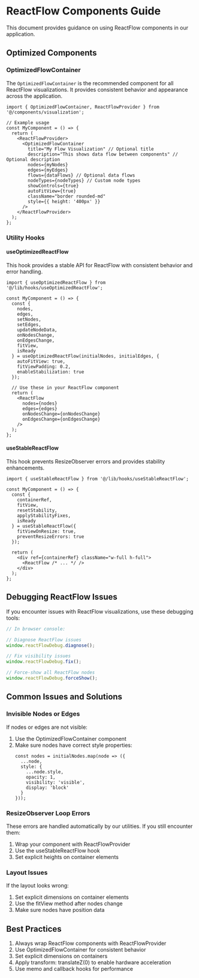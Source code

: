 # ReactFlow Components Guide

This document provides guidance on using ReactFlow components in our application.

## Optimized Components

### OptimizedFlowContainer

The `OptimizedFlowContainer` is the recommended component for all ReactFlow visualizations. It provides consistent behavior and appearance across the application.

```tsx
import { OptimizedFlowContainer, ReactFlowProvider } from '@/components/visualization';

// Example usage
const MyComponent = () => {
  return (
    <ReactFlowProvider>
      <OptimizedFlowContainer
        title="My Flow Visualization" // Optional title
        description="This shows data flow between components" // Optional description
        nodes={myNodes}
        edges={myEdges}
        flows={dataFlows} // Optional data flows
        nodeTypes={nodeTypes} // Custom node types
        showControls={true}
        autoFitView={true}
        className="border rounded-md"
        style={{ height: '400px' }}
      />
    </ReactFlowProvider>
  );
};
```

### Utility Hooks

#### useOptimizedReactFlow

This hook provides a stable API for ReactFlow with consistent behavior and error handling.

```tsx
import { useOptimizedReactFlow } from '@/lib/hooks/useOptimizedReactFlow';

const MyComponent = () => {
  const {
    nodes,
    edges,
    setNodes,
    setEdges,
    updateNodeData,
    onNodesChange,
    onEdgesChange,
    fitView,
    isReady
  } = useOptimizedReactFlow(initialNodes, initialEdges, {
    autoFitView: true,
    fitViewPadding: 0.2,
    enableStabilization: true
  });
  
  // Use these in your ReactFlow component
  return (
    <ReactFlow
      nodes={nodes}
      edges={edges}
      onNodesChange={onNodesChange}
      onEdgesChange={onEdgesChange}
    />
  );
};
```

#### useStableReactFlow

This hook prevents ResizeObserver errors and provides stability enhancements.

```tsx
import { useStableReactFlow } from '@/lib/hooks/useStableReactFlow';

const MyComponent = () => {
  const {
    containerRef,
    fitView,
    resetStability,
    applyStabilityFixes,
    isReady
  } = useStableReactFlow({
    fitViewOnResize: true,
    preventResizeErrors: true
  });
  
  return (
    <div ref={containerRef} className="w-full h-full">
      <ReactFlow /* ... */ />
    </div>
  );
};
```

## Debugging ReactFlow Issues

If you encounter issues with ReactFlow visualizations, use these debugging tools:

```javascript
// In browser console:

// Diagnose ReactFlow issues
window.reactFlowDebug.diagnose();

// Fix visibility issues
window.reactFlowDebug.fix();

// Force-show all ReactFlow nodes
window.reactFlowDebug.forceShow();
```

## Common Issues and Solutions

### Invisible Nodes or Edges

If nodes or edges are not visible:

1. Use the OptimizedFlowContainer component
2. Make sure nodes have correct style properties:
   ```tsx
   const nodes = initialNodes.map(node => ({
     ...node,
     style: {
       ...node.style,
       opacity: 1,
       visibility: 'visible',
       display: 'block'
     }
   }));
   ```

### ResizeObserver Loop Errors

These errors are handled automatically by our utilities. If you still encounter them:

1. Wrap your component with ReactFlowProvider
2. Use the useStableReactFlow hook
3. Set explicit heights on container elements

### Layout Issues

If the layout looks wrong:

1. Set explicit dimensions on container elements
2. Use the fitView method after nodes change
3. Make sure nodes have position data

## Best Practices

1. Always wrap ReactFlow components with ReactFlowProvider
2. Use OptimizedFlowContainer for consistent behavior
3. Set explicit dimensions on containers
4. Apply transform: translateZ(0) to enable hardware acceleration
5. Use memo and callback hooks for performance